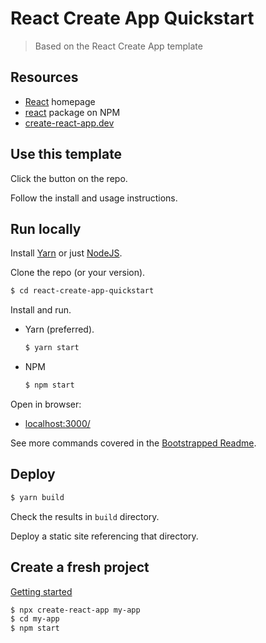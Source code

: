 # React Create App Quickstart
> Based on the React Create App template


## Resources

- [React](https://reactjs.org/) homepage
- [react](https://www.npmjs.com/package/react) package on NPM
- [create-react-app.dev](https://create-react-app.dev/)


## Use this template

Click the button on the repo.

Follow the install and usage instructions.


## Run locally

Install [Yarn](https://gist.github.com/MichaelCurrin/bdc34c554fa3023ee81449eb77375fcb) or just [NodeJS](https://gist.github.com/MichaelCurrin/aa1fc56419a355972b96bce23f3bccba).

Clone the repo (or your version).

```sh
$ cd react-create-app-quickstart
```

Install and run.

- Yarn (preferred).
    ```sh
    $ yarn start
    ```
- NPM
    ```sh
    $ npm start
    ```

Open in browser:

- [localhost:3000/](http://localhost:3000/)

See more commands covered in the [Bootstrapped Readme](bootstrapped_readme.md).


## Deploy

```sh
$ yarn build
```

Check the results in `build` directory.

Deploy a static site referencing that directory.


## Create a fresh project

[Getting started](https://create-react-app.dev/docs/getting-started/)

```sh
$ npx create-react-app my-app
$ cd my-app
$ npm start
```

